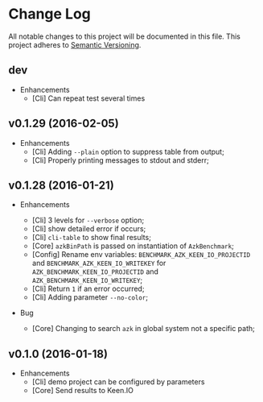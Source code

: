 # Change Log

All notable changes to this project will be documented in this file.
This project adheres to [Semantic Versioning](http://semver.org/).

## dev

* Enhancements
  - [Cli] Can repeat test several times

## v0.1.29 (2016-02-05)

* Enhancements
  - [Cli] Adding `--plain` option to suppress table from output;
  - [Cli] Properly printing messages to stdout and stderr;

## v0.1.28 (2016-01-21)

* Enhancements
  - [Cli] 3 levels for `--verbose` option;
  - [Cli] show detailed error if occurs;
  - [Cli] `cli-table` to show final results;
  - [Core] `azkBinPath` is passed on instantiation of `AzkBenchmark`;
  - [Config] Rename env variables: `BENCHMARK_AZK_KEEN_IO_PROJECTID` and `BENCHMARK_AZK_KEEN_IO_WRITEKEY` for `AZK_BENCHMARK_KEEN_IO_PROJECTID` and `AZK_BENCHMARK_KEEN_IO_WRITEKEY`;
  - [Cli] Return `1` if an error occurred;
  - [Cli] Adding parameter `--no-color`;

* Bug
  - [Core] Changing to search `azk` in global system not a specific path;

## v0.1.0 (2016-01-18)

* Enhancements
  - [Cli] demo project can be configured by parameters
  - [Core] Send results to Keen.IO
